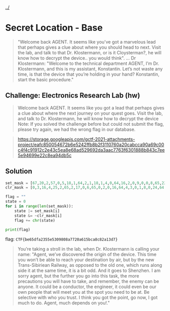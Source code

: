 [../](../../)

# Secret Location - Base

> "Welcome back AGENT. It seems like you've got a marvelous lead that perhaps gives a clue about where you should head to next. Visit the lab, and talk to that Dr. Klostermann, or is it Cloysterman?, he will know how to decrypt the device.. you would think". ... Dr Klostermann: "Welcome to the technical department AGENT, I’m Dr. Klostermann, and this is my assistant, Konstantin. Let’s not waste any time, is that the device that you’re holding in your hand? Konstantin, start the basic procedure."

## Challenge: Electronics Research Lab (hw)

> Welcome back AGENT. It seems like you got a lead that perhaps gives a clue about where the next journey on your quest goes. Visit the lab, and talk to Dr. Klostermann, he will know how to decrypt the device Note: If you solved the challenge before but could not submit the flag, please try again, we had the wrong flag in our database.

> https://storage.googleapis.com/gctf-2021-attachments-project/eafc850054672b6e5242ffb8b2f3110760a20cabcca90a69c00c4f4c91912c2e43c5ea8e68ad529692da3aac7763f6301888b843c7ee5e94699e22c8ea94db5c

## Solution

```python
set_mask = [67,20,2,57,0,5,18,1,64,2,1,18,1,4,0,64,16,2,0,9,0,0,8,65,22,0,0,0,65,22,1,4,66,1,0,24,67,24,2,65,16,2,68,19,72,2]
clr_mask = [0,3,16,4,25,2,65,2,17,0,6,65,0,2,0,16,64,4,3,0,1,8,0,24,64,0,5,2,16,65,6,0,21,0,2,65,24,67,8,18,64,0,19,64,2,117]

flag = ""
state = 0
for i in range(len(set_mask)):
    state |= set_mask[i]
    state &= ~clr_mask[i]
    flag += chr(state)

print(flag)
```

flag: `CTF{be65dfa2355e5309808a7720a615bca8c82a13d7}`

> You’re taking a stroll in the lab, when Dr. Klostermann is calling your name: "Agent, we’ve discovered the origin of the device. This time you won’t be able to reach your destination by air, but by the new Trans-Sibiriean Railway, as opposed to the old one, which runs along side it at the same time, it is a bit odd. And it goes to Shenzhen. I am sorry agent, but the further you go into this task, the more precautions you will have to take, and remember, the enemy can be anyone. It could be a conductor, the engineer, it could even be our own people that will meet you at the spot you need to be at. Be selective with who you trust. I think you got the point, go now, I got much to do. Agent, much depends on you!."